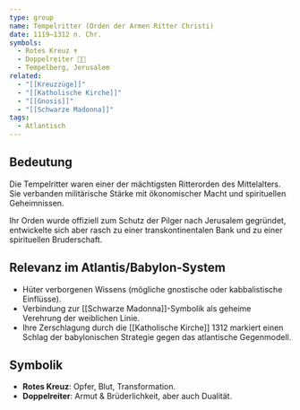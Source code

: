 ```yaml
---
type: group
name: Tempelritter (Orden der Armen Ritter Christi)
date: 1119–1312 n. Chr.
symbols:
  - Rotes Kreuz ✝️
  - Doppelreiter 🏇🏇
  - Tempelberg, Jerusalem
related:
  - "[[Kreuzzüge]]"
  - "[[Katholische Kirche]]"
  - "[[Gnosis]]"
  - "[[Schwarze Madonna]]"
tags:
  - Atlantisch
---
```

## Bedeutung

Die Tempelritter waren einer der mächtigsten Ritterorden des Mittelalters.  
Sie verbanden militärische Stärke mit ökonomischer Macht und spirituellen Geheimnissen.  

Ihr Orden wurde offiziell zum Schutz der Pilger nach Jerusalem gegründet, entwickelte sich aber rasch zu einer transkontinentalen Bank und zu einer spirituellen Bruderschaft.  

## Relevanz im Atlantis/Babylon-System

- Hüter verborgenen Wissens (mögliche gnostische oder kabbalistische Einflüsse).  
- Verbindung zur [[Schwarze Madonna]]-Symbolik als geheime Verehrung der weiblichen Linie.  
- Ihre Zerschlagung durch die [[Katholische Kirche]] 1312 markiert einen Schlag der babylonischen Strategie gegen das atlantische Gegenmodell.  

## Symbolik

- **Rotes Kreuz**: Opfer, Blut, Transformation.  
- **Doppelreiter**: Armut & Brüderlichkeit, aber auch Dualität.  
